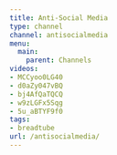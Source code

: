 ```yaml
---
title: Anti-Social Media
type: channel
channel: antisocialmedia
menu:
  main:
    parent: Channels
videos:
- MCCyoo0LG40
- d0aZy047vBQ
- bj4AfQaTQCQ
- w9zLGFx5Sqg
- 5u_aBTYF9f0
tags:
- breadtube
url: /antisocialmedia/
---
```

